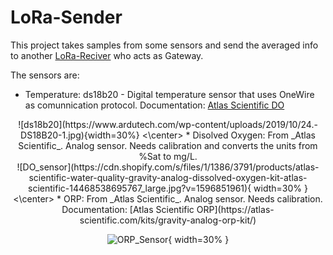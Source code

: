 # LoRa-Sender

This project takes samples from some sensors and send the averaged info to another [LoRa-Reciver](https://github.com/Calbetense/LoRa-Reciver) who acts as Gateway. 

The sensors are:

* Temperature: ds18b20 - Digital temperature sensor that uses OneWire as comunnication protocol. Documentation: [Atlas Scientific DO](https://atlas-scientific.com/kits/gravity-analog-do-kit/) 
<center>
  ![ds18b20](https://www.ardutech.com/wp-content/uploads/2019/10/24.-DS18B20-1.jpg){width=30%}
<\center>
* Disolved Oxygen: From _Atlas Scientific_. Analog sensor. Needs calibration and converts the units from %Sat to mg/L. 
<center>
![DO_sensor](https://cdn.shopify.com/s/files/1/1386/3791/products/atlas-scientific-water-quality-gravity-analog-dissolved-oxygen-kit-atlas-scientific-14468538695767_large.jpg?v=1596851961){ width=30% }
<\center>
* ORP: From _Atlas Scientific_. Analog sensor. Needs calibration. Documentation: [Atlas Scientific ORP](https://atlas-scientific.com/kits/gravity-analog-orp-kit/)

![ORP_Sensor](https://cdn.shopify.com/s/files/1/1386/3791/products/atlas-scientific-water-quality-gravity-analog-orp-kit-atlas-scientific-14468509040727_large.jpg?v=1596850638){ width=30% }
